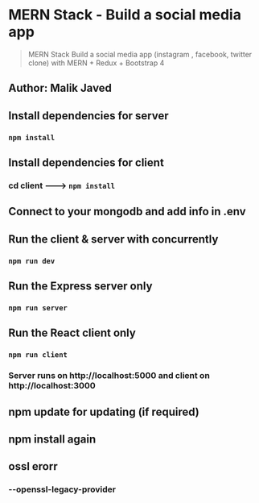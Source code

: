 # MERN Stack - Build a social media app 
> MERN Stack Build  a social media app (instagram , facebook, twitter clone) with MERN  + Redux  + Bootstrap 4

## Author: Malik Javed



## Install dependencies for server 
### `npm install`

## Install dependencies for client
### cd client ---> `npm install`

## Connect to your mongodb and add info in .env

## Run the client & server with concurrently
### `npm run dev`

## Run the Express server only
### `npm run server`

## Run the React client only
### `npm run client`

### Server runs on http://localhost:5000 and client on http://localhost:3000

## npm update for updating (if required)

## npm install again 

## ossl erorr
### --openssl-legacy-provider

